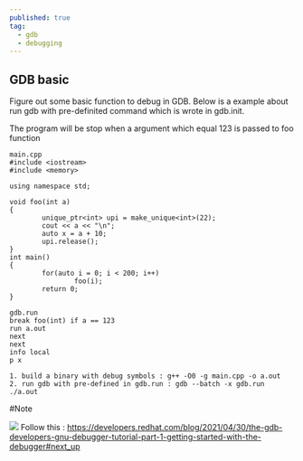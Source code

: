 ```yaml
---
published: true
tag:
  - gdb
  - debugging
---
```

## GDB basic

Figure out some basic function to debug in GDB.
Below is a example about run gdb with pre-definited command which is wrote in gdb.init.  

The program will be stop when a argument which equal 123 is passed to foo function

```
main.cpp
#include <iostream>
#include <memory>

using namespace std;

void foo(int a)
{
        unique_ptr<int> upi = make_unique<int>(22);
        cout << a << "\n";
        auto x = a + 10;
        upi.release();
}
int main()
{
        for(auto i = 0; i < 200; i++)
                foo(i);
        return 0;
}

gdb.run
break foo(int) if a == 123
run a.out
next
next
info local
p x

```

```
1. build a binary with debug symbols : g++ -O0 -g main.cpp -o a.out   
2. run gdb with pre-defined in gdb.run : gdb --batch -x gdb.run ./a.out    
```

#Note  

![]({{site.baseurl}}/)
Follow this : https://developers.redhat.com/blog/2021/04/30/the-gdb-developers-gnu-debugger-tutorial-part-1-getting-started-with-the-debugger#next_up
